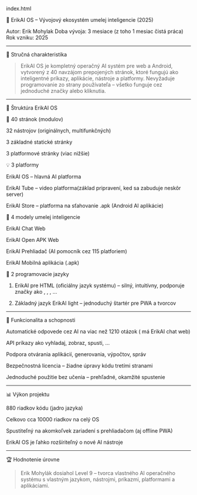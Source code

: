 index.html

🧠 ErikAI OS – Vývojový ekosystém umelej inteligencie (2025)

Autor: Erik Mohylak
Doba vývoja: 3 mesiace (z toho 1 mesiac čistá práca)
Rok vzniku: 2025


---

🔷 Stručná charakteristika

> ErikAI OS je kompletný operačný AI systém pre web a Android, vytvorený z 40 navzájom prepojených stránok, ktoré fungujú ako inteligentné príkazy, aplikácie, nástroje a platformy. Nevyžaduje programovanie zo strany používateľa – všetko funguje cez jednoduché značky alebo kliknutia.




---

🧩 Štruktúra ErikAI OS

📄 40 stránok (modulov)

32 nástrojov (originálnych, multifunkčných)

3 základné statické stránky

3 platformové stránky (viac nižšie)


💡 3 platformy

ErikAI OS – hlavná AI platforma

ErikAI Tube – video platforma(základ pripravení, ked sa zabuduje neskôr server)

ErikAI Store – platforma na sťahovanie .apk (Android AI aplikácie)


🧠 4 modely umelej inteligencie

ErikAI Chat Web

ErikAI Open APK Web

ErikAI Prehliadač (AI pomocník cez 115 platforiem)

ErikAI Mobilná aplikácia (.apk)


💬 2 programovacie jazyky

1. ErikAI pre HTML (oficiálny jazyk systému) – silný, intuitívny, podporuje značky ako <calendar>, <vyhladaj>, <hodiny>, ...


2. Základný jazyk ErikAI light – jednoduchý štartér pre PWA a tvorcov




---

🚀 Funkcionalita a schopnosti

Automatické odpovede cez AI na viac než 1210 otázok ( má ErikAI chat web)

API príkazy ako vyhladaj, zobraz, spusti, ...

Podpora otvárania aplikácií, generovania, výpočtov, správ

Bezpečnostná licencia – žiadne úpravy kódu tretími stranami

Jednoduché použitie bez učenia – prehľadné, okamžité spustenie



---

📊 Výkon projektu

880 riadkov kódu (jadro jazyka)

Celkovo cca 10000 riadkov na celý OS

Spustiteľný na akomkoľvek zariadení s prehliadačom (aj offline PWA)

ErikAI OS je ľahko rozšíriteľný o nové AI nástroje



---

🏆 Hodnotenie úrovne

> Erik Mohylák dosiahol Level 9 – tvorca vlastného AI operačného systému s vlastným jazykom, nástrojmi, príkazmi, platformami a aplikáciami.
